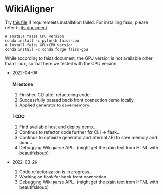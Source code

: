 # WikiAligner
Try [this file](https://github.com/LukeTu/WikiAligner/blob/main/WikiAligner/requirements2.txt) if requirements installation failed. For installing faiss, please refer to [its document](https://github.com/facebookresearch/faiss/blob/main/INSTALL.md).
```
# Install faiss CPU version
conda install -c pytorch faiss-cpu
# Install faiss GPU+CPU version
conda install -c conda-forge faiss-gpu
```
While according to faiss document, the GPU version is not available other than Linux, so that here we tested with the CPU version.

- 2022-04-06
  #### Milestone
  1. Finished CLI after refactoring code.
  2. Successfully passed back-front connection demo locally.
  3. Applied generator to save memory.
  #### TODO
  1. Find available host and deploy demo...
  2. Continue to refactor code further for CLI -> flask...
  3. Continue to optimize generator and internal API to save memory and time...
  4. Debugging Wiki parse API... (might get the plain text from HTML with beautifulsoup)

- 2022-03-26
  1. Code refactorization is in progress...
  2. Working on flask for back-front connection...
  2. Debugging Wiki parse API... (might get the plain text from HTML with beautifulsoup)
